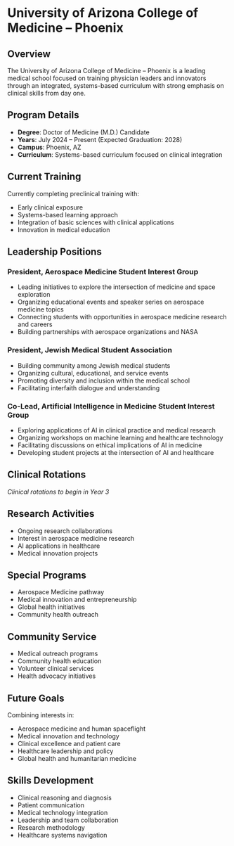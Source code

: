 # University of Arizona College of Medicine – Phoenix

## Overview

The University of Arizona College of Medicine – Phoenix is a leading medical school focused on training physician leaders and innovators through an integrated, systems-based curriculum with strong emphasis on clinical skills from day one.

## Program Details

- **Degree**: Doctor of Medicine (M.D.) Candidate
- **Years**: July 2024 – Present (Expected Graduation: 2028)
- **Campus**: Phoenix, AZ
- **Curriculum**: Systems-based curriculum focused on clinical integration

## Current Training

Currently completing preclinical training with:
- Early clinical exposure
- Systems-based learning approach
- Integration of basic sciences with clinical applications
- Innovation in medical education

## Leadership Positions

### President, Aerospace Medicine Student Interest Group
- Leading initiatives to explore the intersection of medicine and space exploration
- Organizing educational events and speaker series on aerospace medicine topics
- Connecting students with opportunities in aerospace medicine research and careers
- Building partnerships with aerospace organizations and NASA

### President, Jewish Medical Student Association
- Building community among Jewish medical students
- Organizing cultural, educational, and service events
- Promoting diversity and inclusion within the medical school
- Facilitating interfaith dialogue and understanding

### Co-Lead, Artificial Intelligence in Medicine Student Interest Group
- Exploring applications of AI in clinical practice and medical research
- Organizing workshops on machine learning and healthcare technology
- Facilitating discussions on ethical implications of AI in medicine
- Developing student projects at the intersection of AI and healthcare

## Clinical Rotations

*Clinical rotations to begin in Year 3*

## Research Activities

- Ongoing research collaborations
- Interest in aerospace medicine research
- AI applications in healthcare
- Medical innovation projects

## Special Programs

- Aerospace Medicine pathway
- Medical innovation and entrepreneurship
- Global health initiatives
- Community health outreach

## Community Service

- Medical outreach programs
- Community health education
- Volunteer clinical services
- Health advocacy initiatives

## Future Goals

Combining interests in:
- Aerospace medicine and human spaceflight
- Medical innovation and technology
- Clinical excellence and patient care
- Healthcare leadership and policy
- Global health and humanitarian medicine

## Skills Development

- Clinical reasoning and diagnosis
- Patient communication
- Medical technology integration
- Leadership and team collaboration
- Research methodology
- Healthcare systems navigation